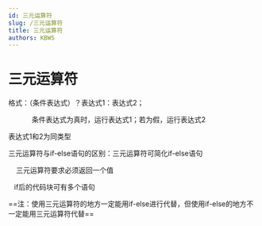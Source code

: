 ```yaml
---
id: 三元运算符
slug: /三元运算符
title: 三元运算符
authors: KBWS
---
```


# 三元运算符
格式：（条件表达式）？表达式1：表达式2；

            条件表达式为真时，运行表达式1；若为假，运行表达式2

表达式1和2为同类型

三元运算符与if-else语句的区别：三元运算符可简化if-else语句

    三元运算符要求必须返回一个值

   if后的代码块可有多个语句

==注：使用三元运算符的地方一定能用if-else进行代替，但使用if-else的地方不一定能用三元运算符代替==


